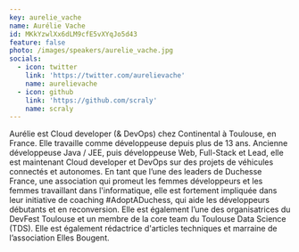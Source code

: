 ```yaml
---
key: aurelie_vache
name: Aurélie Vache
id: MKkYzwlXx6dLM9cfE5vXYqJo5d43
feature: false
photo: /images/speakers/aurelie_vache.jpg
socials:
  - icon: twitter
    link: 'https://twitter.com/aurelievache'
    name: aurelievache
  - icon: github
    link: 'https://github.com/scraly'
    name: scraly
---
```

Aurélie est Cloud developer (& DevOps) chez Continental à Toulouse, en France. Elle travaille comme développeuse depuis plus de 13 ans. Ancienne développeuse Java / JEE, puis développeuse Web, Full-Stack et Lead, elle est maintenant Cloud developer et DevOps sur des projets de véhicules connectés et autonomes. En tant que l’une des leaders de Duchesse France, une association qui promeut les femmes développeurs et les femmes travaillant dans l'informatique, elle est fortement impliquée dans leur initiative de coaching #AdoptADuchess, qui aide les développeurs débutants et en reconversion. Elle est également l’une des organisatrices du DevFest Toulouse et un membre de la core team du Toulouse Data Science (TDS).
Elle est également rédactrice d'articles techniques et marraine de l’association Elles Bougent.